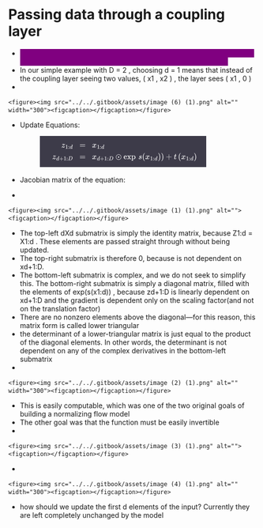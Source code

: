 # Passing data through a coupling layer

* <mark style="color:purple;background-color:purple;">**The first d dimensions of the data are fed through to the first coupling layer—the remaining D - d dimensions are completely masked**</mark>
* In our simple example with D = 2 , choosing d = 1 means that instead of the coupling layer seeing two values, ( x1 , x2 ) , the layer sees ( x1 , 0 )
*

```
<figure><img src="../../.gitbook/assets/image (6) (1).png" alt="" width="300"><figcaption></figcaption></figure>
```

*   Update Equations:

    <figure><img src="../../.gitbook/assets/image (6) (1) (1) (1).png" alt=""><figcaption></figcaption></figure>
* Jacobian matrix of the equation:
*

```
<figure><img src="../../.gitbook/assets/image (1) (1).png" alt=""><figcaption></figcaption></figure>
```

* The top-left dXd submatrix is simply the identity matrix, because Z1:d = X1:d . These elements are passed straight through without being updated.
* The top-right submatrix is therefore 0, because is not dependent on xd+1:D.
* The bottom-left submatrix is complex, and we do not seek to simplify this. The bottom-right submatrix is simply a diagonal matrix, filled with the elements of exp(s(x1:d)) , because zd+1:D is linearly dependent on xd+1:D and the gradient is dependent only on the scaling factor(and not on the translation factor)
* There are no nonzero elements above the diagonal—for this reason, this matrix form is called lower triangular
* the determinant of a lower-triangular matrix is just equal to the product of the diagonal elements. In other words, the determinant is not dependent on any of the complex derivatives in the bottom-left submatrix
*

```
<figure><img src="../../.gitbook/assets/image (2) (1).png" alt="" width="300"><figcaption></figcaption></figure>
```

* This is easily computable, which was one of the two original goals of building a normalizing flow model
* The other goal was that the function must be easily invertible
*

```
<figure><img src="../../.gitbook/assets/image (3) (1).png" alt=""><figcaption></figcaption></figure>
```

*

```
<figure><img src="../../.gitbook/assets/image (4) (1).png" alt="" width="300"><figcaption></figcaption></figure>
```

* how should we update the first d elements of the input? Currently they are left completely unchanged by the model
